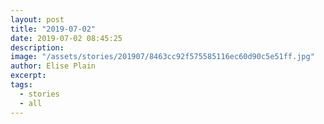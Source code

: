 ```yaml
---
layout: post
title: "2019-07-02"
date: 2019-07-02 08:45:25
description: 
image: "/assets/stories/201907/8463cc92f575585116ec60d90c5e51ff.jpg"
author: Elise Plain
excerpt: 
tags: 
  - stories
  - all
---
```



<p></p>
